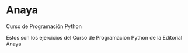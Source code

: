 # Anaya
Curso de Programación Python 

Estos son los ejercicios del Curso de Programacion Python de la Editorial Anaya
